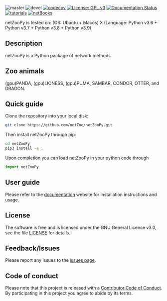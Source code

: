 ![master](https://github.com/netZoo/netZooPy/workflows/netZooPy/badge.svg?branch=master)
![devel](https://github.com/netZoo/netZooPy/workflows/netZooPy/badge.svg?branch=devel)
[![codecov](https://codecov.io/gh/netZoo/netZooPy/branch/devel/graph/badge.svg)](https://codecov.io/gh/netZoo/netZooPy)
[![License: GPL v3](https://img.shields.io/badge/License-GPLv3-blue.svg)](https://www.gnu.org/licenses/gpl-3.0)
[![Documentation Status](https://readthedocs.org/projects/netzoopy/badge/?version=latest)](https://netzoopy.readthedocs.io/en/latest/?badge=latest)
[![tutorials](https://img.shields.io/badge/netZooPy-tutorials-9cf)](https://github.com/netZoo/netZooPy/tree/master/tutorials)
[![netBooks](https://img.shields.io/badge/netZooPy-netBooks-ff69b4)](http://netbooks.networkmedicine.org/user/marouenbg/notebooks/Welcome_to_netBooks.ipynb?)

netZooPy is tested on: (OS: Ubuntu + Macos) X (Language: Python v3.6 + Python v3.7 + Python v3.8 + Python v3.9)

## Description
netZooPy is a Python package of network methods. 

## Zoo animals
(gpu)PANDA, (gpu)LIONESS, (gpu)PUMA, SAMBAR, CONDOR, OTTER, and DRAGON.

## Quick guide

Clone the repository into your local disk:

```bash
git clone https://github.com/netZoo/netZooPy.git
```

Then install netZooPy through pip:

```bash
cd netZooPy
pip3 install -e .
 ```

Upon completion you can load netZooPy in your python code through

```python
import netZooPy
```

## User guide
Please refer to the [documentation](https://netzoopy.readthedocs.io/en/latest/) website for installation instructions and usage.

## License
The software is free and is licensed under the GNU General License v3.0, see the file [LICENSE](LICENSE) for details.

## Feedback/Issues
Please report any issues to the [issues page](https://github.com/netZoo/netZooPy/issues).

## Code of conduct
Please note that this project is released with a [Contributor Code of Conduct](CONDUCT.md). By participating in this project you agree to abide by its terms.

